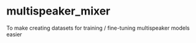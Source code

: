 # multispeaker_mixer
To make creating datasets for training / fine-tuning multispeaker models easier
